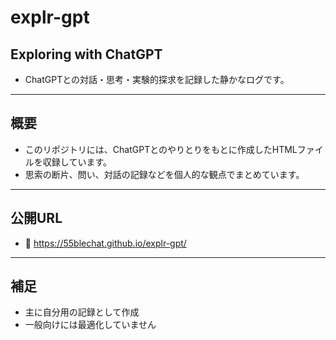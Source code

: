# explr-gpt

## Exploring with ChatGPT  
- ChatGPTとの対話・思考・実験的探求を記録した静かなログです。
---
## 概要
- このリポジトリには、ChatGPTとのやりとりをもとに作成したHTMLファイルを収録しています。  
- 思索の断片、問い、対話の記録などを個人的な観点でまとめています。
---
## 公開URL
- 🔗 https://55blechat.github.io/explr-gpt/
---
## 補足
- 主に自分用の記録として作成
- 一般向けには最適化していません
